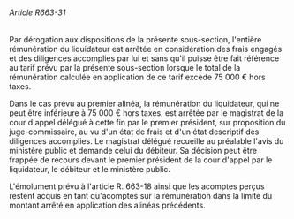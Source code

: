 ###### Article R663-31

Par dérogation aux dispositions de la présente sous-section, l'entière rémunération du liquidateur est arrêtée en considération des frais engagés et des diligences accomplies par lui et sans qu'il puisse être fait référence au tarif prévu par la présente sous-section lorsque le total de la rémunération calculée en application de ce tarif excède 75 000 € hors taxes.

Dans le cas prévu au premier alinéa, la rémunération du liquidateur, qui ne peut être inférieure à 75 000 € hors taxes, est arrêtée par le magistrat de la cour d'appel délégué à cette fin par le premier président, sur proposition du juge-commissaire, au vu d'un état de frais et d'un état descriptif des diligences accomplies. Le magistrat délégué recueille au préalable l'avis du ministère public et demande celui du débiteur. Sa décision peut être frappée de recours devant le premier président de la cour d'appel par le liquidateur, le débiteur et le ministère public.

L'émolument prévu à l'article R. 663-18 ainsi que les acomptes perçus restent acquis en tant qu'acomptes sur la rémunération dans la limite du montant arrêté en application des alinéas précédents.

